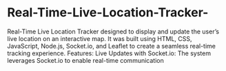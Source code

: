 # Real-Time-Live-Location-Tracker-
Real-Time Live Location Tracker designed to display and update the user’s live location on an interactive map. It was built using HTML, CSS, JavaScript, Node.js, Socket.io, and Leaflet to create a seamless real-time tracking experience.  Features: Live Updates with Socket.io: The system leverages Socket.io to enable real-time communication
